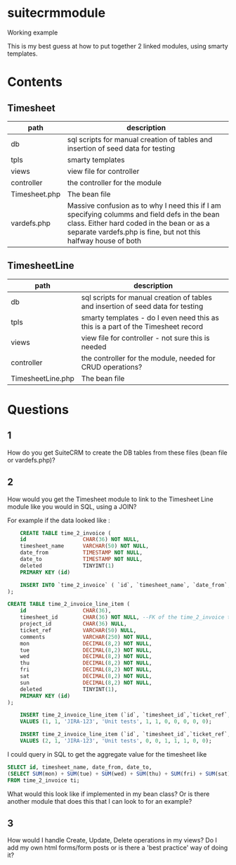 # suitecrmmodule

Working example

This is my best guess at how to put together 2 linked modules, using smarty templates.

# Contents

## Timesheet

| path          | description                                                                                                                                                                                                 |
| ------------- | ----------------------------------------------------------------------------------------------------------------------------------------------------------------------------------------------------------- |
| db            | sql scripts for manual creation of tables and insertion of seed data for testing                                                                                                                            |
| tpls          | smarty templates                                                                                                                                                                                            |
| views         | view file for controller                                                                                                                                                                                    |
| controller    | the controller for the module                                                                                                                                                                               |
| Timesheet.php | The bean file                                                                                                                                                                                               |
| vardefs.php   | Massive confusion as to why I need this if I am specifying columms and field defs in the bean class. Either hard coded in the bean or as a separate vardefs.php is fine, but not this halfway house of both |

## TimesheetLine

| path              | description                                                                      |
| ----------------- | -------------------------------------------------------------------------------- |
| db                | sql scripts for manual creation of tables and insertion of seed data for testing |
| tpls              | smarty templates - do I even need this as this is a part of the Timesheet record |
| views             | view file for controller - not sure this is needed                               |
| controller        | the controller for the module, needed for CRUD operations?                       |
| TimesheetLine.php | The bean file                                                                    |

# Questions

## 1

How do you get SuiteCRM to create the DB tables from these files (bean file or vardefs.php)?

## 2

How would you get the Timesheet module to link to the Timesheet Line module like you would in SQL, using a JOIN?

For example if the data looked like :

``` sql
    CREATE TABLE time_2_invoice (
    id                  CHAR(36) NOT NULL,
    timesheet_name      VARCHAR(50) NOT NULL,
    date_from           TIMESTAMP NOT NULL,
    date_to             TIMESTAMP NOT NULL,
    deleted             TINYINT(1)
    PRIMARY KEY (id)

    INSERT INTO `time_2_invoice` ( `id`, `timesheet_name`, `date_from`, `date_to` ) VALUES ( 1, 'week ending 17/10/2021', '2021-10-11', '2021-10-17' );
);
```

``` sql
CREATE TABLE time_2_invoice_line_item (
    id                  CHAR(36),
    timesheet_id        CHAR(36) NOT NULL, --FK of the time_2_invoice table
    project_id          CHAR(36) NULL,
    ticket_ref          VARCHAR(50) NULL,
    comments            VARCHAR(250) NOT NULL,
    mon                 DECIMAL(8,2) NOT NULL,
    tue                 DECIMAL(8,2) NOT NULL,
    wed                 DECIMAL(8,2) NOT NULL,
    thu                 DECIMAL(8,2) NOT NULL,
    fri                 DECIMAL(8,2) NOT NULL,
    sat                 DECIMAL(8,2) NOT NULL,
    sun                 DECIMAL(8,2) NOT NULL,
    deleted             TINYINT(1),
    PRIMARY KEY (id)
);

    INSERT time_2_invoice_line_item (`id`, `timesheet_id`,`ticket_ref`,`comments`,`mon`,`tue`,`wed`,`thu`,`fri`,`sat`,`sun`)
    VALUES (1, 1, 'JIRA-123', 'Unit tests', 1, 1, 0, 0, 0, 0, 0);

    INSERT time_2_invoice_line_item (`id`, `timesheet_id`,`ticket_ref`,`comments`,`mon`,`tue`,`wed`,`thu`,`fri`,`sat`,`sun`)
    VALUES (2, 1, 'JIRA-123', 'Unit tests', 0, 0, 1, 1, 1, 0, 0);
```

I could query in SQL to get the aggregate value for the timesheet like

``` sql
SELECT id, timesheet_name, date_from, date_to,
(SELECT SUM(mon) + SUM(tue) + SUM(wed) + SUM(thu) + SUM(fri) + SUM(sat) + SUM(sun) FROM time_2_invoice_line_item tili WHERE timesheet_id = ti.id) AS Days
FROM time_2_invoice ti;
```

What would this look like if implemented in my bean class? Or is there another module that does this that I can look to for an example?

## 3

How would I handle Create, Update, Delete operations in my views? Do I add my own html forms/form posts or is there a 'best practice' way of doing it?







